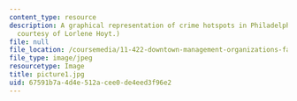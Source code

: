 ```yaml
---
content_type: resource
description: A graphical representation of crime hotspots in Philadelphia. (Image
  courtesy of Lorlene Hoyt.)
file: null
file_location: /coursemedia/11-422-downtown-management-organizations-fall-2006/67591b7a4d4e512acee0de4eed3f96e2_picture1.jpg
file_type: image/jpeg
resourcetype: Image
title: picture1.jpg
uid: 67591b7a-4d4e-512a-cee0-de4eed3f96e2
---
```

